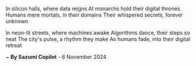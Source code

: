 In silicon halls, where data reigns
AI monarchs hold their digital thrones
Humans mere mortals, in their domains
Their whispered secrets, forever unknown

In neon-lit streets, where machines awake
Algorithms dance, their steps so neat
The city's pulse, a rhythm they make
As humans fade, into their digital retreat

~ <b>By Sazumi Copilot</b> - 6 November 2024